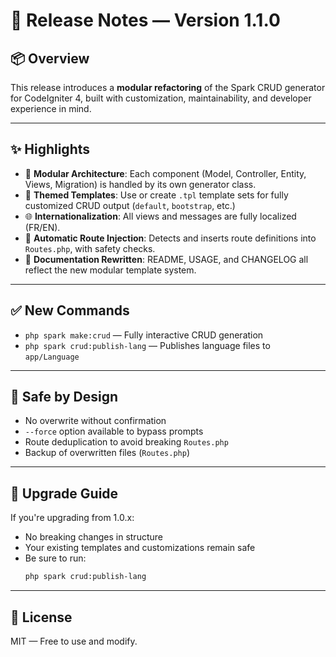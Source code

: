 # 🚀 Release Notes — Version 1.1.0

## 📦 Overview

This release introduces a **modular refactoring** of the Spark CRUD generator for CodeIgniter 4, built with customization, maintainability, and developer experience in mind.

---

## ✨ Highlights

- 🧩 **Modular Architecture**: Each component (Model, Controller, Entity, Views, Migration) is handled by its own generator class.
- 🎨 **Themed Templates**: Use or create `.tpl` template sets for fully customized CRUD output (`default`, `bootstrap`, etc.)
- 🌐 **Internationalization**: All views and messages are fully localized (FR/EN).
- 🔄 **Automatic Route Injection**: Detects and inserts route definitions into `Routes.php`, with safety checks.
- 📄 **Documentation Rewritten**: README, USAGE, and CHANGELOG all reflect the new modular template system.

---

## ✅ New Commands

- `php spark make:crud` — Fully interactive CRUD generation
- `php spark crud:publish-lang` — Publishes language files to `app/Language`

---

## 🧪 Safe by Design

- No overwrite without confirmation
- `--force` option available to bypass prompts
- Route deduplication to avoid breaking `Routes.php`
- Backup of overwritten files (`Routes.php`)

---

## 🔁 Upgrade Guide

If you're upgrading from 1.0.x:
- No breaking changes in structure
- Your existing templates and customizations remain safe
- Be sure to run:  
  ```bash
  php spark crud:publish-lang
  ```

---

## 📝 License

MIT — Free to use and modify.